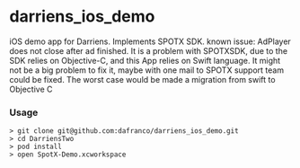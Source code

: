 # darriens_ios_demo
iOS demo app for Darriens. Implements SPOTX SDK.
known issue: AdPlayer does not close after ad finished. It is a problem with SPOTXSDK, due to
the SDK relies on Objective-C, and this App relies on Swift language. It might not be a big problem to fix it,
maybe with one mail to SPOTX support team could be fixed. The worst case would be made a migration from swift to Objective C

### Usage

```
> git clone git@github.com:dafranco/darriens_ios_demo.git
> cd DarriensTwo
> pod install
> open SpotX-Demo.xcworkspace
```
